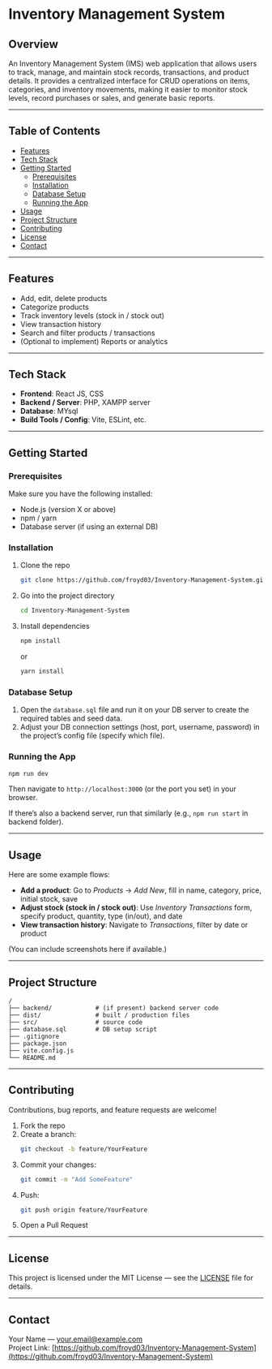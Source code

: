 # Inventory Management System

## Overview  
An Inventory Management System (IMS) web application that allows users to track, manage, and maintain stock records, transactions, and product details. It provides a centralized interface for CRUD operations on items, categories, and inventory movements, making it easier to monitor stock levels, record purchases or sales, and generate basic reports.  

---

## Table of Contents  
- [Features](#features)  
- [Tech Stack](#tech-stack)  
- [Getting Started](#getting-started)  
  - [Prerequisites](#prerequisites)  
  - [Installation](#installation)  
  - [Database Setup](#database-setup)  
  - [Running the App](#running-the-app)  
- [Usage](#usage)  
- [Project Structure](#project-structure)  
- [Contributing](#contributing)  
- [License](#license)  
- [Contact](#contact)  

---

## Features  
- Add, edit, delete products  
- Categorize products  
- Track inventory levels (stock in / stock out)  
- View transaction history  
- Search and filter products / transactions  
- (Optional to implement) Reports or analytics  

---

## Tech Stack  
- **Frontend**: React JS, CSS 
- **Backend / Server**: PHP, XAMPP server
- **Database**: MYsql
- **Build Tools / Config**: Vite, ESLint, etc.  

---

## Getting Started  

### Prerequisites  
Make sure you have the following installed:  
- Node.js (version X or above)  
- npm / yarn  
- Database server (if using an external DB)  

### Installation  
1. Clone the repo  
   ```bash
   git clone https://github.com/froyd03/Inventory-Management-System.git
   ```
2. Go into the project directory  
   ```bash
   cd Inventory-Management-System
   ```
3. Install dependencies  
   ```bash
   npm install
   ```  
   or  
   ```bash
   yarn install
   ```  

### Database Setup  
1. Open the `database.sql` file and run it on your DB server to create the required tables and seed data.  
2. Adjust your DB connection settings (host, port, username, password) in the project’s config file (specify which file).  

### Running the App  
```bash
npm run dev
```
Then navigate to `http://localhost:3000` (or the port you set) in your browser.  

If there’s also a backend server, run that similarly (e.g., `npm run start` in backend folder).  

---

## Usage  
Here are some example flows:  
- **Add a product**: Go to *Products* → *Add New*, fill in name, category, price, initial stock, save  
- **Adjust stock (stock in / stock out)**: Use *Inventory Transactions* form, specify product, quantity, type (in/out), and date  
- **View transaction history**: Navigate to *Transactions*, filter by date or product  

(You can include screenshots here if available.)  

---

## Project Structure  
```plaintext
/
├── backend/            # (if present) backend server code  
├── dist/               # built / production files  
├── src/                # source code  
├── database.sql        # DB setup script  
├── .gitignore  
├── package.json  
├── vite.config.js  
└── README.md  
```

---

## Contributing  
Contributions, bug reports, and feature requests are welcome!  
1. Fork the repo  
2. Create a branch:  
   ```bash
   git checkout -b feature/YourFeature
   ```
3. Commit your changes:  
   ```bash
   git commit -m "Add SomeFeature"
   ```
4. Push:  
   ```bash
   git push origin feature/YourFeature
   ```
5. Open a Pull Request  

---

## License  
This project is licensed under the MIT License — see the [LICENSE](LICENSE) file for details.  

---

## Contact  
Your Name — your.email@example.com  
Project Link: [https://github.com/froyd03/Inventory-Management-System](https://github.com/froyd03/Inventory-Management-System)  
